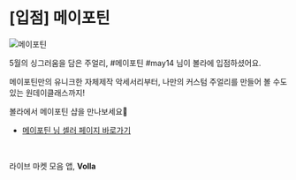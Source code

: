 # [입점] 메이포틴

![메이포틴](../../assets/marketing/dist/seller-may14.png)

5월의 싱그러움을 담은 주얼리, #메이포틴 #may14 님이 볼라에 입점하셨어요.

메이포틴만의 유니크한 자체제작 악세서리부터, 나만의 커스텀 주얼리를 만들어 볼 수도 있는 원데이클래스까지!

볼라에서 메이포틴 샵을 만나보세요🌷

- [메이포틴 님 셀러 페이지 바로가기](volla://deeplink/seller/19)

<br>

라이브 마켓 모음 앱, **Volla**
